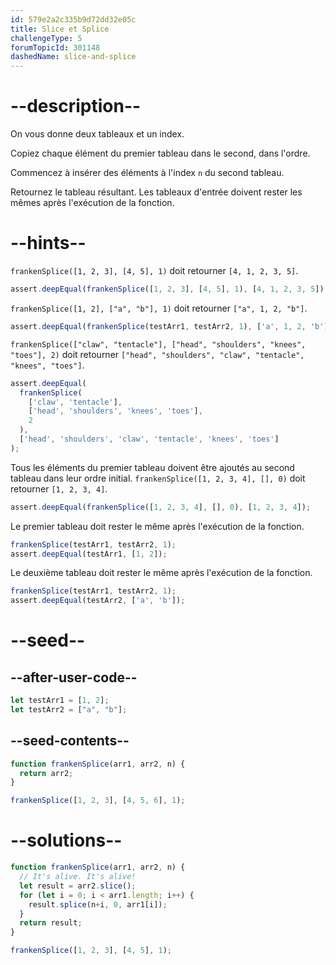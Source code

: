 ```yaml
---
id: 579e2a2c335b9d72dd32e05c
title: Slice et Splice
challengeType: 5
forumTopicId: 301148
dashedName: slice-and-splice
---
```


# --description--

On vous donne deux tableaux et un index.

Copiez chaque élément du premier tableau dans le second, dans l'ordre.

Commencez à insérer des éléments à l'index `n` du second tableau.

Retournez le tableau résultant. Les tableaux d'entrée doivent rester les mêmes après l'exécution de la fonction.

# --hints--

`frankenSplice([1, 2, 3], [4, 5], 1)` doit retourner `[4, 1, 2, 3, 5]`.

```js
assert.deepEqual(frankenSplice([1, 2, 3], [4, 5], 1), [4, 1, 2, 3, 5]);
```

`frankenSplice([1, 2], ["a", "b"], 1)` doit retourner `["a", 1, 2, "b"]`.

```js
assert.deepEqual(frankenSplice(testArr1, testArr2, 1), ['a', 1, 2, 'b']);
```

`frankenSplice(["claw", "tentacle"], ["head", "shoulders", "knees", "toes"], 2)` doit retourner `["head", "shoulders", "claw", "tentacle", "knees", "toes"]`.

```js
assert.deepEqual(
  frankenSplice(
    ['claw', 'tentacle'],
    ['head', 'shoulders', 'knees', 'toes'],
    2
  ),
  ['head', 'shoulders', 'claw', 'tentacle', 'knees', 'toes']
);
```

Tous les éléments du premier tableau doivent être ajoutés au second tableau dans leur ordre initial. `frankenSplice([1, 2, 3, 4], [], 0)` doit retourner `[1, 2, 3, 4]`.

```js
assert.deepEqual(frankenSplice([1, 2, 3, 4], [], 0), [1, 2, 3, 4]);
```

Le premier tableau doit rester le même après l'exécution de la fonction.

```js
frankenSplice(testArr1, testArr2, 1);
assert.deepEqual(testArr1, [1, 2]);
```

Le deuxième tableau doit rester le même après l'exécution de la fonction.

```js
frankenSplice(testArr1, testArr2, 1);
assert.deepEqual(testArr2, ['a', 'b']);
```

# --seed--

## --after-user-code--

```js
let testArr1 = [1, 2];
let testArr2 = ["a", "b"];
```

## --seed-contents--

```js
function frankenSplice(arr1, arr2, n) {
  return arr2;
}

frankenSplice([1, 2, 3], [4, 5, 6], 1);
```

# --solutions--

```js
function frankenSplice(arr1, arr2, n) {
  // It's alive. It's alive!
  let result = arr2.slice();
  for (let i = 0; i < arr1.length; i++) {
    result.splice(n+i, 0, arr1[i]);
  }
  return result;
}

frankenSplice([1, 2, 3], [4, 5], 1);
```
